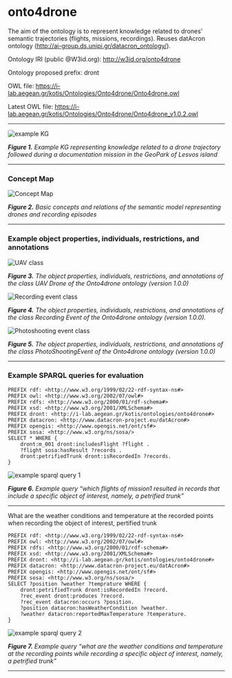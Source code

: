 # onto4drone

The aim of the ontology is to represent knowledge related to drones' semantic trajectories (flights, missions, recordings). Reuses datAcron ontology (http://ai-group.ds.unipi.gr/datacron_ontology/).

Ontology IRI (public @W3id.org): http://w3id.org/onto4drone

Ontology proposed prefix: dront

OWL file: https://i-lab.aegean.gr/kotis/Ontologies/Onto4drone/Onto4drone.owl 

Latest OWL file: https://i-lab.aegean.gr/kotis/Ontologies/Onto4drone/Onto4drone_v1.0.2.owl

---
![example KG](images/exapmle-graph.png)

*<b>Figure 1.</b> Example KG representing knowledge related to a drone trajectory followed during a documentation mission in the GeoPark of Lesvos island*

---
### Concept Map

![Concept Map](images/Basic_concepts_and_relations_of_STaKG_model.png)

*<b>Figure 2.</b> Basic concepts and relations of the semantic model representing drones and recording episodes*

---
### Example object properties, individuals, restrictions, and annotations

![UAV class](images/UAV-drone.png)

*<b>Figure 3.</b> The object properties, individuals, restrictions, and annotations of the class UAV Drone of the Onto4drone ontology (version 1.0.0)*

![Recording event class](images/RecordingEvent.png)

*<b>Figure 4.</b> The object properties, individuals, restrictions, and annotations of the class Recording Event of the Onto4drone ontology (version 1.0.0).*


![Photoshooting event class](images/PhotoShootingEvent.png)

*<b>Figure 5.</b> The object properties, individuals, restrictions, and annotations of the class PhotoShootingEvent of the Onto4drone ontology (version 1.0.0)*

---
### Example SPARQL queries for evaluation

```
PREFIX rdf: <http://www.w3.org/1999/02/22-rdf-syntax-ns#>
PREFIX owl: <http://www.w3.org/2002/07/owl#>
PREFIX rdfs: <http://www.w3.org/2000/01/rdf-schema#>
PREFIX xsd: <http://www.w3.org/2001/XMLSchema#>
PREFIX dront: <http://i-lab.aegean.gr/kotis/ontologies/onto4drone#>
PREFIX datacron: <http://www.datacron-project.eu/datAcron#>
PREFIX opengis: <http://www.opengis.net/ont/sf#>
PREFIX sosa: <http://www.w3.org/ns/sosa/>
SELECT * WHERE { 
	dront:m_001 dront:includesFlight ?flight .
	?flight sosa:hasResult ?records .
	dront:petrifiedTrunk dront:isRecordedIn ?records.
}
```

![example sparql query 1](images/SPARQL_query1.png)

*<b>Figure 6.</b> Example query “which flights of mission1 resulted in records that include a specific object of interest, namely, a petrified trunk”*

---

What are the weather conditions and temperature at the recorded points when recording the object of interest, pertified trunk


```
PREFIX rdf: <http://www.w3.org/1999/02/22-rdf-syntax-ns#>
PREFIX owl: <http://www.w3.org/2002/07/owl#>
PREFIX rdfs: <http://www.w3.org/2000/01/rdf-schema#>
PREFIX xsd: <http://www.w3.org/2001/XMLSchema#>
PREFIX dront: <http://i-lab.aegean.gr/kotis/ontologies/onto4drone#>
PREFIX datacron: <http://www.datacron-project.eu/datAcron#>
PREFIX opengis: <http://www.opengis.net/ont/sf#>
PREFIX sosa: <http://www.w3.org/ns/sosa/>
SELECT ?position ?weather ?temprature WHERE {
    dront:petrifiedTrunk dront:isRecordedIn ?record.
    ?rec_event dront:produces ?record.
    ?rec_event datacron:occurs ?position.
    ?position datacron:hasWeatherCondition ?weather.
    ?weather datacron:reportedMaxTemperature ?temperature.
}
```

![example sparql query 2](images/SPARQL_query2.png)

*<b>Figure 7.</b> Example query “what are the weather conditions and temperature at the recording points while recording a specific object of interest, namely, a petrified trunk”*

---


